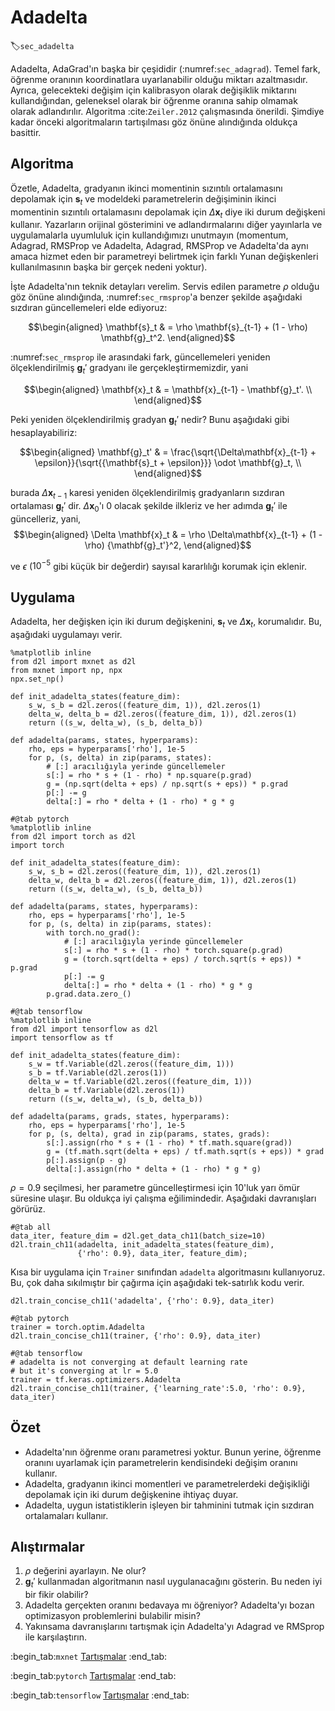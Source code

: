 # Adadelta
:label:`sec_adadelta`

Adadelta, AdaGrad'ın başka bir çeşididir (:numref:`sec_adagrad`). Temel fark, öğrenme oranının koordinatlara uyarlanabilir olduğu miktarı azaltmasıdır. Ayrıca, gelecekteki değişim için kalibrasyon olarak değişiklik miktarını kullandığından, geleneksel olarak bir öğrenme oranına sahip olmamak olarak adlandırılır. Algoritma :cite:`Zeiler.2012` çalışmasında önerildi. Şimdiye kadar önceki algoritmaların tartışılması göz önüne alındığında oldukça basittir.  

## Algoritma

Özetle, Adadelta, gradyanın ikinci momentinin sızıntılı ortalamasını depolamak için $\mathbf{s}_t$ ve modeldeki parametrelerin değişiminin ikinci momentinin sızıntılı ortalamasını depolamak için $\Delta\mathbf{x}_t$ diye iki durum değişkeni kullanır. Yazarların orijinal gösterimini ve adlandırmalarını diğer yayınlarla ve uygulamalarla uyumluluk için kullandığımızı unutmayın (momentum, Adagrad, RMSProp ve Adadelta, Adagrad, RMSProp ve Adadelta'da aynı amaca hizmet eden bir parametreyi belirtmek için farklı Yunan değişkenleri kullanılmasının başka bir gerçek nedeni yoktur).  

İşte Adadelta'nın teknik detayları verelim. Servis edilen parametre $\rho$ olduğu göz önüne alındığında, :numref:`sec_rmsprop`'a benzer şekilde aşağıdaki sızdıran güncellemeleri elde ediyoruz: 

$$\begin{aligned}
    \mathbf{s}_t & = \rho \mathbf{s}_{t-1} + (1 - \rho) \mathbf{g}_t^2.
\end{aligned}$$

:numref:`sec_rmsprop` ile arasındaki fark, güncellemeleri yeniden ölçeklendirilmiş $\mathbf{g}_t'$ gradyanı ile gerçekleştirmemizdir, yani

$$\begin{aligned}
    \mathbf{x}_t  & = \mathbf{x}_{t-1} - \mathbf{g}_t'. \\
\end{aligned}$$

Peki yeniden ölçeklendirilmiş gradyan $\mathbf{g}_t'$ nedir? Bunu aşağıdaki gibi hesaplayabiliriz: 

$$\begin{aligned}
    \mathbf{g}_t' & = \frac{\sqrt{\Delta\mathbf{x}_{t-1} + \epsilon}}{\sqrt{{\mathbf{s}_t + \epsilon}}} \odot \mathbf{g}_t, \\
\end{aligned}$$

burada $\Delta \mathbf{x}_{t-1}$ karesi yeniden ölçeklendirilmiş gradyanların sızdıran ortalaması $\mathbf{g}_t'$ dir. $\Delta \mathbf{x}_{0}$'ı $0$ olacak şekilde ilkleriz ve her adımda $\mathbf{g}_t'$ ile güncelleriz, yani,
$$\begin{aligned}
    \Delta \mathbf{x}_t & = \rho \Delta\mathbf{x}_{t-1} + (1 - \rho) {\mathbf{g}_t'}^2,
\end{aligned}$$

ve $\epsilon$ ($10^{-5}$ gibi küçük bir değerdir) sayısal kararlılığı korumak için eklenir. 

## Uygulama

Adadelta, her değişken için iki durum değişkenini, $\mathbf{s}_t$ ve $\Delta\mathbf{x}_t$, korumalıdır. Bu, aşağıdaki uygulamayı verir.

```{.python .input}
%matplotlib inline
from d2l import mxnet as d2l
from mxnet import np, npx
npx.set_np()

def init_adadelta_states(feature_dim):
    s_w, s_b = d2l.zeros((feature_dim, 1)), d2l.zeros(1)
    delta_w, delta_b = d2l.zeros((feature_dim, 1)), d2l.zeros(1)
    return ((s_w, delta_w), (s_b, delta_b))

def adadelta(params, states, hyperparams):
    rho, eps = hyperparams['rho'], 1e-5
    for p, (s, delta) in zip(params, states):
        # [:] aracılığıyla yerinde güncellemeler 
        s[:] = rho * s + (1 - rho) * np.square(p.grad)
        g = (np.sqrt(delta + eps) / np.sqrt(s + eps)) * p.grad
        p[:] -= g
        delta[:] = rho * delta + (1 - rho) * g * g
```

```{.python .input}
#@tab pytorch
%matplotlib inline
from d2l import torch as d2l
import torch

def init_adadelta_states(feature_dim):
    s_w, s_b = d2l.zeros((feature_dim, 1)), d2l.zeros(1)
    delta_w, delta_b = d2l.zeros((feature_dim, 1)), d2l.zeros(1)
    return ((s_w, delta_w), (s_b, delta_b))

def adadelta(params, states, hyperparams):
    rho, eps = hyperparams['rho'], 1e-5
    for p, (s, delta) in zip(params, states):
        with torch.no_grad():
            # [:] aracılığıyla yerinde güncellemeler 
            s[:] = rho * s + (1 - rho) * torch.square(p.grad)
            g = (torch.sqrt(delta + eps) / torch.sqrt(s + eps)) * p.grad
            p[:] -= g
            delta[:] = rho * delta + (1 - rho) * g * g
        p.grad.data.zero_()
```

```{.python .input}
#@tab tensorflow
%matplotlib inline
from d2l import tensorflow as d2l
import tensorflow as tf

def init_adadelta_states(feature_dim):
    s_w = tf.Variable(d2l.zeros((feature_dim, 1)))
    s_b = tf.Variable(d2l.zeros(1))
    delta_w = tf.Variable(d2l.zeros((feature_dim, 1)))
    delta_b = tf.Variable(d2l.zeros(1))
    return ((s_w, delta_w), (s_b, delta_b))

def adadelta(params, grads, states, hyperparams):
    rho, eps = hyperparams['rho'], 1e-5
    for p, (s, delta), grad in zip(params, states, grads):
        s[:].assign(rho * s + (1 - rho) * tf.math.square(grad))
        g = (tf.math.sqrt(delta + eps) / tf.math.sqrt(s + eps)) * grad
        p[:].assign(p - g)
        delta[:].assign(rho * delta + (1 - rho) * g * g)
```

$\rho = 0.9$ seçilmesi, her parametre güncelleştirmesi için 10'luk yarı ömür süresine ulaşır. Bu oldukça iyi çalışma eğilimindedir. Aşağıdaki davranışları görürüz.

```{.python .input}
#@tab all
data_iter, feature_dim = d2l.get_data_ch11(batch_size=10)
d2l.train_ch11(adadelta, init_adadelta_states(feature_dim),
               {'rho': 0.9}, data_iter, feature_dim);
```

Kısa bir uygulama için `Trainer` sınıfından `adadelta` algoritmasını kullanıyoruz. Bu, çok daha sıkılmıştır bir çağırma için aşağıdaki tek-satırlık kodu verir.

```{.python .input}
d2l.train_concise_ch11('adadelta', {'rho': 0.9}, data_iter)
```

```{.python .input}
#@tab pytorch
trainer = torch.optim.Adadelta
d2l.train_concise_ch11(trainer, {'rho': 0.9}, data_iter)
```

```{.python .input}
#@tab tensorflow
# adadelta is not converging at default learning rate
# but it's converging at lr = 5.0
trainer = tf.keras.optimizers.Adadelta
d2l.train_concise_ch11(trainer, {'learning_rate':5.0, 'rho': 0.9}, data_iter)
```

## Özet

* Adadelta'nın öğrenme oranı parametresi yoktur. Bunun yerine, öğrenme oranını uyarlamak için parametrelerin kendisindeki değişim oranını kullanır. 
* Adadelta, gradyanın ikinci momentleri ve parametrelerdeki değişikliği depolamak için iki durum değişkenine ihtiyaç duyar. 
* Adadelta, uygun istatistiklerin işleyen bir tahminini tutmak için sızdıran ortalamaları kullanır. 

## Alıştırmalar

1. $\rho$ değerini ayarlayın. Ne olur?
1. $\mathbf{g}_t'$ kullanmadan algoritmanın nasıl uygulanacağını gösterin. Bu neden iyi bir fikir olabilir?
1. Adadelta gerçekten oranını bedavaya mı öğreniyor? Adadelta'yı bozan optimizasyon problemlerini bulabilir misin?
1. Yakınsama davranışlarını tartışmak için Adadelta'yı Adagrad ve RMSprop ile karşılaştırın.

:begin_tab:`mxnet`
[Tartışmalar](https://discuss.d2l.ai/t/357)
:end_tab:

:begin_tab:`pytorch`
[Tartışmalar](https://discuss.d2l.ai/t/1076)
:end_tab:

:begin_tab:`tensorflow`
[Tartışmalar](https://discuss.d2l.ai/t/1077)
:end_tab:
